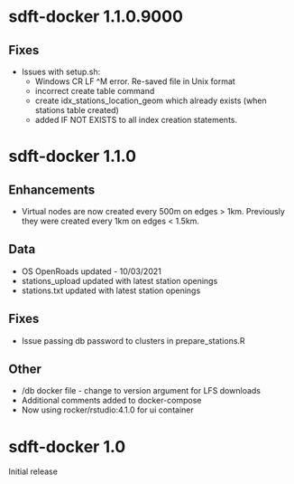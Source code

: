 # sdft-docker 1.1.0.9000

## Fixes

* Issues with setup.sh:
  - Windows CR LF ^M error. Re-saved file in Unix format
  - incorrect create table command
  - create idx_stations_location_geom which already exists (when stations table 
  created)
  - added IF NOT EXISTS to all index creation statements.


# sdft-docker 1.1.0

## Enhancements

* Virtual nodes are now created every 500m on edges > 1km. Previously they were 
created every 1km on edges < 1.5km.

## Data

* OS OpenRoads updated - 10/03/2021
* stations_upload updated with latest station openings
* stations.txt updated with latest station openings

## Fixes

* Issue passing db password to clusters in prepare_stations.R

## Other

* /db docker file - change to version argument for LFS downloads
* Additional comments added to docker-compose
* Now using rocker/rstudio:4.1.0 for ui container


# sdft-docker 1.0

Initial release
